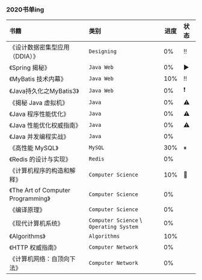 ### 2020书单ing

| 书籍                                | 类别                                    | 进度 | 状态 |
| :---------------------------------- | :-------------------------------------- | ---- | :--- |
| 《设计数据密集型应用（DDIA）》      | `Designing`                             | 0%   | ‼️    |
| 《Spring 揭秘》                     | `Java Web`                              | 0%   | ▶️    |
| 《MyBatis 技术内幕》                | `Java Web`                              | 10%  | ‼️    |
| 《Java持久化之MyBatis3》            | `Java Web`                              | 0%   | ❗️    |
| 《揭秘 Java 虚拟机》                | `Java`                                  | 0%   | ⚠️    |
| 《Java 程序性能优化》               | `Java`                                  | 0%   | ⚠️    |
| 《Java 性能优化权威指南》           | `Java`                                  | 0%   | ⚠️    |
| 《Java 并发编程实战》               | `Java`                                  | 0%   |      |
| 《高性能 MySQL》                    | `MySQL`                                 | 30%  | ⏸    |
| 《Redis 的设计与实现》              | `Redis`                                 | 0%   |      |
| 《计算机程序的构造和解释》          | `Computer Science`                      | 10%  | 🔆    |
| 《The Art of Computer Programming》 | `Computer Science`                      | 0%   |      |
| 《编译原理》                        | `Computer Science`                      | 0%   |      |
| 《现代计算机系统》                  | `Computer Science` \ `Operating System` | 0%   |      |
| 《Algorithms》                      | `Algorithms`                            | 10%  |      |
| 《HTTP 权威指南》                   | `Computer Network`                      | 0%   |      |
| 《计算机网络：自顶向下法》          | `Computer Network`                      | 0%   |      |